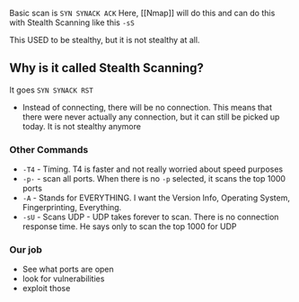Basic scan is 
`SYN SYNACK ACK`
Here, [[Nmap]] will do this and can do this with Stealth Scanning like this `-sS`

This USED to be stealthy, but it is not stealthy at all. 

## Why is it called Stealth Scanning?
It goes `SYN SYNACK RST`
- Instead of connecting, there will be no connection. This means that there were never actually any connection, but it can still be picked up today. It is not stealthy anymore
### Other Commands
- `-T4` - Timing. T4 is faster and not really worried about speed purposes
- `-p-` - scan all ports. When there is no `-p` selected, it scans the top 1000 ports
- `-A` - Stands for EVERYTHING. I want the Version Info, Operating System, Fingerprinting, Everything.
- `-sU` - Scans UDP - UDP takes forever to scan. There is no connection response time. He says only to scan the top 1000 for UDP

### Our job
- See what ports are open
- look for vulnerabilities
- exploit those
